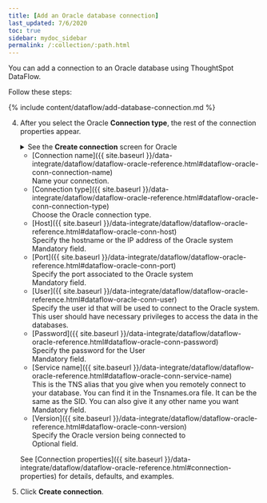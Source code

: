 ```yaml
---
title: [Add an Oracle database connection]
last_updated: 7/6/2020
toc: true
sidebar: mydoc_sidebar
permalink: /:collection/:path.html
---
```

You can add a connection to an Oracle database using ThoughtSpot DataFlow.

Follow these steps:


{% include content/dataflow/add-database-connection.md %}

4. After you select the Oracle **Connection type**, the rest of the connection properties appear.

    <details>
      <summary>See the <strong>Create connection</strong> screen for Oracle</summary>
        <p>
        <img src="../../images/dataflow-oracle-create.png" alt="Create Oracle connection" /></p>
    </details>

    * [Connection name]({{ site.baseurl }}/data-integrate/dataflow/dataflow-oracle-reference.html#dataflow-oracle-conn-connection-name)<br/>Name your connection.
    * [Connection type]({{ site.baseurl }}/data-integrate/dataflow/dataflow-oracle-reference.html#dataflow-oracle-conn-connection-type)<br/>Choose the Oracle connection type.
    * [Host]({{ site.baseurl }}/data-integrate/dataflow/dataflow-oracle-reference.html#dataflow-oracle-conn-host)<br/>Specify the hostname or the IP address of the Oracle system<br/>Mandatory field.
    * [Port]({{ site.baseurl }}/data-integrate/dataflow/dataflow-oracle-reference.html#dataflow-oracle-conn-port)<br/>Specify the port associated to the Oracle system<br/>Mandatory field.
    * [User]({{ site.baseurl }}/data-integrate/dataflow/dataflow-oracle-reference.html#dataflow-oracle-conn-user)<br/>Specify the user id that will be used to connect to the Oracle system. This user should have necessary privileges to access the data in the databases.
    * [Password]({{ site.baseurl }}/data-integrate/dataflow/dataflow-oracle-reference.html#dataflow-oracle-conn-password)<br/>Specify the password for the User<br/>Mandatory field.
    * [Service name]({{ site.baseurl }}/data-integrate/dataflow/dataflow-oracle-reference.html#dataflow-oracle-conn-service-name)<br/>This is the TNS alias that you give when you remotely connect to your database. You can find it in the Tnsnames.ora file. It can be the same as the SID. You can also give it any other name you want<br/>Mandatory field.
    * [Version]({{ site.baseurl }}/data-integrate/dataflow/dataflow-oracle-reference.html#dataflow-oracle-conn-version)<br/>Specify the Oracle version being connected to<br/>Optional field.

   See [Connection properties]({{ site.baseurl }}/data-integrate/dataflow/dataflow-oracle-reference.html#connection-properties) for details, defaults, and examples.

5. Click **Create connection**.   
